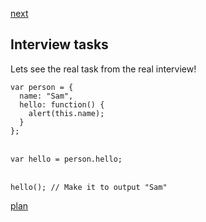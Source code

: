 <a href="02.md">next</a>
<h2>Interview tasks</h2>

<div>
Lets see the real task from the real interview!
</div>

<div>
<code>
var person = {
  name: "Sam",
  hello: function() {
    alert(this.name);
  }
};
</code>
<br>
<code>
var hello = person.hello;
</code>
<br>
<code>
hello(); // Make it to output "Sam"
</code>
</div>

<a href="00.md">plan</a>

